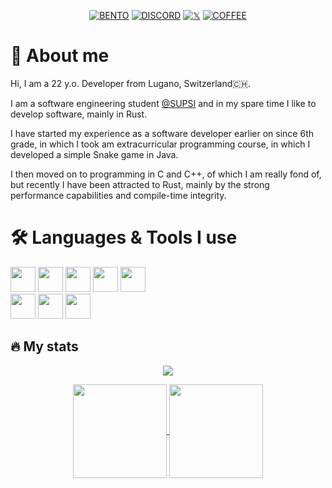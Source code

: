 <div id="header" align="center">

  [![BENTO](https://img.shields.io/badge/Bento-white?logo=Bento&logoColor=black&style=for-the-badge)](https://bento.me/mazluc)
  [![DISCORD](https://img.shields.io/badge/Discord-5865F2?logo=discord&logoColor=white&style=for-the-badge)](https://discord.gg/B3yXwmHb2V)
  [![𝕏](https://img.shields.io/badge/Twitter-black?logo=x&logoColor=white&style=for-the-badge)](https://twitter.com/mazluc_ch)
  [![COFFEE](https://img.shields.io/badge/Buy_me_a_coffee-red?style=for-the-badge)](https://github.com/sponsors/lucamazzza?frequency=one-time&sponsor=lucamazzza)
  
</div>

# 👤 About me
Hi, I am a 22 y.o. Developer from Lugano, Switzerland🇨🇭.

I am a software engineering student [@SUPSI](https://supsi.ch) and in my spare time I like to develop software, mainly in Rust.

I have started my experience as a software developer earlier on since 6th grade, in which I took am extracurricular programming course, in which I developed a simple Snake game in Java.

I then moved on to programming in C and C++, of which I am really fond of, but recently I have been attracted to Rust, mainly by the strong performance capabilities and compile-time integrity.

# 🛠️ Languages & Tools I use
<div>
 <img src="https://devicon-website.vercel.app/api/c/line.svg" width="40" height="40"/>
 <img src="https://devicon-website.vercel.app/api/cplusplus/line.svg" width="40" height="40"/>
 <img src="https://devicon-website.vercel.app/api/rust/plain.svg?color=%23DD3428" width="40" height="40"/>
 <img src="https://devicon-website.vercel.app/api/swift/plain.svg?color=%23F05138" width="40" height="40"/>
 <img src="https://devicon-website.vercel.app/api/java/plain.svg?color=%23FF1120" width="40" height="40"/>
 <br>
 <img src="https://cdn.jsdelivr.net/gh/devicons/devicon@latest/icons/neovim/neovim-original.svg" width="40" height="40"/>
 <img src="https://devicon-website.vercel.app/api/xcode/plain.svg" width="40" height="40" />
 <img src="https://devicon-website.vercel.app/api/docker/plain.svg" width="40" height="40" />
</div>

## 🔥 My stats

<div id="header" align="center">

![](https://komarev.com/ghpvc/?username=lucamazzza&abbreviated=true&style=for-the-badge&abbreviated=true&color=blueviolet)
 
  <a href="https://github.com/lucamazzza/">
    <img height=150 align="center" src="https://github-readme-stats.vercel.app/api?username=lucamazzza&rank_icon=github&bg_color=111&title_color=fff&text_color=fff" />
  </a>
  <a href="https://github.com/lucamazzza">
    <img height=150 align="center" src="https://github-readme-stats.vercel.app/api/top-langs?username=lucamazzza&org=acelng&layout=compact&langs_count=8&bg_color=111&title_color=fff&text_color=fff&hide=cmake" />
  </a>
</div>

